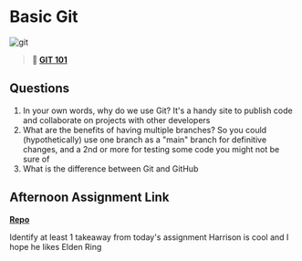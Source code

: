 # Basic Git

![git](https://git-scm.com/images/branching-illustration@2x.png)

> **📖 [GIT 101](https://codeworksacademy.com/fs-student-guide/resources/wk1/01-GIT)**

## Questions

1. In your own words, why do we use Git?
It's a handy site to publish code and collaborate on projects with other developers
2. What are the benefits of having multiple branches?
So you could (hypothetically) use one branch as a "main" branch for definitive changes, and a 2nd or more for testing some code you might not be sure of
3. What is the difference between Git and GitHub

## Afternoon Assignment Link

**[Repo](https://github.com/big-daddy-dom/fs-journal)**

Identify at least 1 takeaway from today's assignment
Harrison is cool and I hope he likes Elden Ring